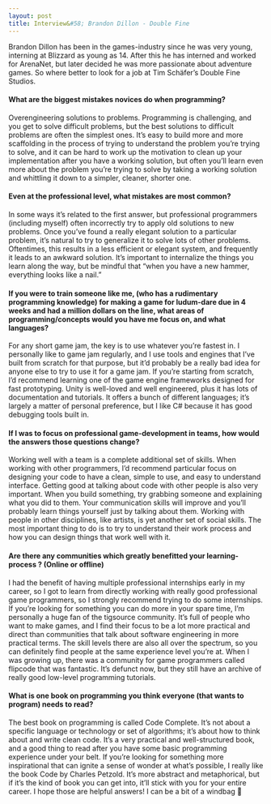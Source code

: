 ```yaml
---
layout: post
title: Interview&#58; Brandon Dillon - Double Fine
---
```

Brandon Dillon has been in the games-industry since he was very young, interning at Blizzard as young as 14. After this he has interned and worked for ArenaNet, but later decided he was more passionate about adventure games. So where better to look for a job at Tim Schäfer’s Double Fine Studios.

#### What are the biggest mistakes novices do when programming?

Overengineering solutions to problems. Programming is challenging, and you 
get to solve difficult problems, but the best solutions to difficult problems are 
often the simplest ones. It’s easy to build more and more scaffolding in the 
process of trying to understand the problem you’re trying to solve, and it can be 
hard to work up the motivation to clean up your implementation after you have a 
working solution, but often you’ll learn even more about the problem you’re trying 
to solve by taking a working solution and whittling it down to a simpler, cleaner, 
shorter one.

#### Even at the professional level, what mistakes are most common?
In some ways it’s related to the first answer, but professional programmers 
(including myself) often incorrectly try to apply old solutions to new problems. 
Once you’ve found a really elegant solution to a particular problem, it’s natural 
to try to generalize it to solve lots of other problems. Oftentimes, this results 
in a less efficient or elegant system, and frequently it leads to an awkward solution.
It’s important to internalize the things you learn along the way, but be mindful 
that “when you have a new hammer, everything looks like a nail.”

#### If you were to train someone like me, (who has a rudimentary programming knowledge) for making a game for ludum-dare due in 4 weeks and had a million dollars on the line, what areas of programming/concepts would you have me focus on, and what languages?
For any short game jam, the key is to use whatever you’re fastest in. I 
personally like to game jam regularly, and I use tools and engines that I’ve 
built from scratch for that purpose, but it’d probably be a really bad idea for 
anyone else to try to use it for a game jam.
If you’re starting from scratch, I’d recommend learning one of the game engine 
frameworks designed for fast prototyping. Unity is well-loved and well engineered, 
plus it has lots of documentation and tutorials. It offers a bunch of different 
languages; it’s largely a matter of personal preference, but I like C# because it 
has good debugging tools built in.

#### If I was to focus on professional game-development in teams, how would the answers those questions change?
Working well with a team is a complete additional set of skills. When working with other 
programmers, I’d recommend particular focus on designing your code to have a clean, simple 
to use, and easy to understand interface. Getting good at talking about code with other 
people is also very important. When you build something, try grabbing someone and explaining 
what you did to them. Your communication skills will improve and you’ll probably learn things 
yourself just by talking about them.
Working with people in other disciplines, like artists, is yet another set of social skills. 
The most important thing to do is to try to understand their work process and how you can design 
things that work well with it.

#### Are there any communities which greatly benefitted your learning-process ? (Online or offline)
I had the benefit of having multiple professional internships early in my career, so I got to learn 
from directly working with really good professional game programmers, so I strongly recommend trying 
to do some internships. If you’re looking for something you can do more in your spare time, 
I’m personally a huge fan of the tigsource community.
It’s full of people who want to make games, and I find their focus to be a lot more practical and 
direct than communities that talk about software engineering in more practical terms. The skill 
levels there are also all over the spectrum, so you can definitely find people at the same 
experience level you’re at.
When I was growing up, there was a community for game programmers called flipcode that was 
fantastic. It’s defunct now, but they still have an archive of really good low-level programming tutorials.

#### What is one book on programming you think everyone (that wants to program) needs to read?
The best book on programming is called Code Complete. It’s not about a specific language or 
technology or set of algorithms; it’s about how to think about and write clean code. It’s a very 
practical and well-structured book, and a good thing to read after you have some basic 
programming experience under your belt.
If you’re looking for something more inspirational that can ignite a sense of wonder at what’s 
possible, I really like the book Code by Charles Petzold. It’s more abstract and metaphorical, 
but if it’s the kind of book you can get into, it’ll stick with you for your entire career.
I hope those are helpful answers! I can be a bit of a windbag 🙂